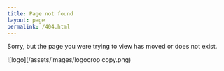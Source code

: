 ```yaml
---
title: Page not found
layout: page
permalink: /404.html
---
```


Sorry, but the page you were trying to view has moved or does not exist.

![logo](/assets/images/logocrop copy.png)